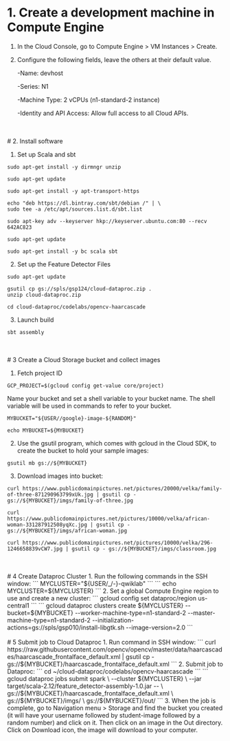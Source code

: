 # 1. Create a development machine in Compute Engine

1. In the Cloud Console, go to Compute Engine > VM Instances > Create.
2. Configure the following fields, leave the others at their default value.

	-Name: devhost
	
	-Series: N1
	
	-Machine Type: 2 vCPUs (n1-standard-2 instance)
	
	-Identity and API Access: Allow full access to all Cloud APIs.
<br>
<br>
# 2. Install software

1. Set up Scala and sbt

```
sudo apt-get install -y dirmngr unzip
```
```
sudo apt-get update
```
```
sudo apt-get install -y apt-transport-https
```
```
echo "deb https://dl.bintray.com/sbt/debian /" | \
sudo tee -a /etc/apt/sources.list.d/sbt.list
```
```
sudo apt-key adv --keyserver hkp://keyserver.ubuntu.com:80 --recv 642AC823
```
```
sudo apt-get update
```
```
sudo apt-get install -y bc scala sbt
```

2. Set up the Feature Detector Files

```
sudo apt-get update
```
```
gsutil cp gs://spls/gsp124/cloud-dataproc.zip .
unzip cloud-dataproc.zip
```
```
cd cloud-dataproc/codelabs/opencv-haarcascade
```

3. Launch build

```
sbt assembly
```
<br>
<br>
# 3 Create a Cloud Storage bucket and collect images

1. Fetch project ID
```
GCP_PROJECT=$(gcloud config get-value core/project)
```
Name your bucket and set a shell variable to your bucket name. The shell variable will be used in commands to refer to your bucket.
```
MYBUCKET="${USER//google}-image-${RANDOM}"
```
```
echo MYBUCKET=${MYBUCKET}
```
2. Use the gsutil program, which comes with gcloud in the Cloud SDK, to create the bucket to hold your sample images:
```
gsutil mb gs://${MYBUCKET}
```
3. Download images into bucket:
```
curl https://www.publicdomainpictures.net/pictures/20000/velka/family-of-three-871290963799xUk.jpg | gsutil cp - gs://${MYBUCKET}/imgs/family-of-three.jpg
```
```
curl https://www.publicdomainpictures.net/pictures/10000/velka/african-woman-331287912508yqXc.jpg | gsutil cp - gs://${MYBUCKET}/imgs/african-woman.jpg
```
```
curl https://www.publicdomainpictures.net/pictures/10000/velka/296-1246658839vCW7.jpg | gsutil cp - gs://${MYBUCKET}/imgs/classroom.jpg
```
<br>
<br>
# 4 Create Dataproc Cluster
1. Run the following commands in the SSH window:
```
MYCLUSTER="${USER/_/-}-qwiklab"
```
```
echo MYCLUSTER=${MYCLUSTER}
```
2. Set a global Compute Engine region to use and create a new cluster:
```
gcloud config set dataproc/region us-central1
```
```
gcloud dataproc clusters create ${MYCLUSTER} --bucket=${MYBUCKET} --worker-machine-type=n1-standard-2 --master-machine-type=n1-standard-2 --initialization-actions=gs://spls/gsp010/install-libgtk.sh --image-version=2.0  
```
<br>
<br>
# 5 Submit job to Cloud Dataproc
1. Run command in SSH window:
```
curl https://raw.githubusercontent.com/opencv/opencv/master/data/haarcascades/haarcascade_frontalface_default.xml | gsutil cp - gs://${MYBUCKET}/haarcascade_frontalface_default.xml
```
2. Submit job to Dataproc:
```
cd ~/cloud-dataproc/codelabs/opencv-haarcascade
```
```
gcloud dataproc jobs submit spark \
--cluster ${MYCLUSTER} \
--jar target/scala-2.12/feature_detector-assembly-1.0.jar -- \
gs://${MYBUCKET}/haarcascade_frontalface_default.xml \
gs://${MYBUCKET}/imgs/ \
gs://${MYBUCKET}/out/
```
3. When the job is complete, go to Navigation menu > Storage and find the bucket you created (it will have your username followed by student-image followed by a random number) and click on it. Then click on an image in the Out directory. Click on Download icon, the image will download to your computer.
